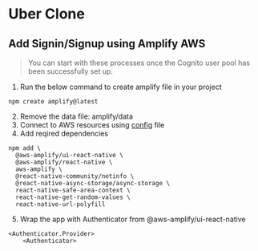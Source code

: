 # Uber Clone

## Add Signin/Signup using Amplify AWS

> You can start with these processes once the Cognito user pool has been successfully set up.

1. Run the below command to create amplify file in your project

```
npm create amplify@latest
```

2. Remove the data file: amplify/data
3. Connect to AWS resources using [config](./amplify/config.ts) file
4. Add reqired dependencies
```
npm add \
  @aws-amplify/ui-react-native \
  @aws-amplify/react-native \
  aws-amplify \
  @react-native-community/netinfo \
  @react-native-async-storage/async-storage \
  react-native-safe-area-context \
  react-native-get-random-values \
  react-native-url-polyfill
```

5. Wrap the app with Authenticator from @aws-amplify/ui-react-native

```
<Authenticator.Provider>
    <Authenticator>
```
